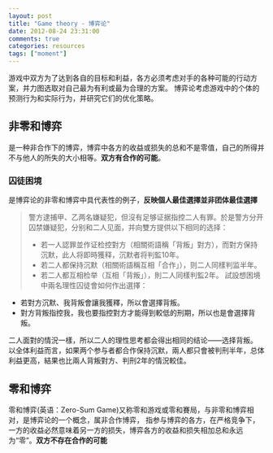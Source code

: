 ```yaml
---
layout: post
title: "Game theory - 博弈论"
date: 2012-08-24 23:31:00
comments: true
categories: resources
tags: ["moment"]
---
```

 
游戏中双方为了达到各自的目标和利益，各方必须考虑对手的各种可能的行动方案，并力图选取对自己最为有利或最为合理的方案。
博弈论考虑游戏中的个体的预测行为和实际行为，并研究它们的优化策略。

## 非零和博弈
是一种非合作下的博弈，博弈中各方的收益或损失的总和不是零值，自己的所得并不与他人的所失的大小相等。**双方有合作的可能**。

### 囚徒困境
是博弈论的非零和博弈中具代表性的例子，**反映個人最佳選擇並非团体最佳選擇**
> 警方逮捕甲、乙两名嫌疑犯，但沒有足够证据指控二人有罪。於是警方分开囚禁嫌疑犯，分别和二人见面，并向雙方提供以下相同的选择：
> - 若一人認罪並作证检控對方（相關術語稱「背叛」對方），而對方保持沉默，此人将即時獲释，沉默者将判監10年。
> - 若二人都保持沉默（相關術語稱互相「合作」），则二人同樣判监半年。	
> - 若二人都互相检举（互相「背叛」），則二人同樣判監2年。	
試設想困境中兩名理性囚徒會如何作出選擇：	
- 若對方沉默、我背叛會讓我獲釋，所以會選擇背叛。
- 對方背叛指控我，我也要指控對方才能得到較低的刑期，所以也是會選擇背叛。

二人面對的情況一樣，所以二人的理性思考都会得出相同的结论——选择背叛。
以全体利益而言，如果两个参与者都合作保持沉默，兩人都只會被判刑半年，总体利益更高，結果也比兩人背叛對方、判刑2年的情況較佳。

## 零和博弈
零和博弈(英语：Zero-Sum Game)又称零和游戏或零和賽局，与非零和博弈相对，是博弈论的一个概念，属非合作博弈，
指参与博弈的各方，在严格竞争下，一方的收益必然意味着另一方的损失，博弈各方的收益和损失相加总和永远为“零”。**双方不存在合作的可能**
